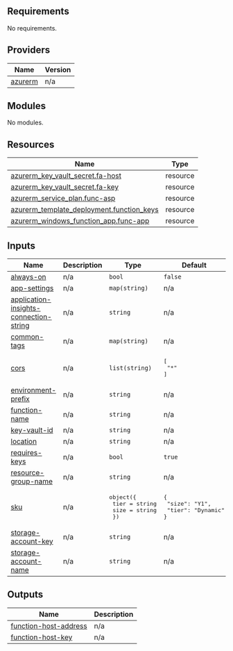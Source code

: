 <!-- BEGIN_TF_DOCS -->
## Requirements

No requirements.

## Providers

| Name | Version |
|------|---------|
| <a name="provider_azurerm"></a> [azurerm](#provider\_azurerm) | n/a |

## Modules

No modules.

## Resources

| Name | Type |
|------|------|
| [azurerm_key_vault_secret.fa-host](https://registry.terraform.io/providers/hashicorp/azurerm/latest/docs/resources/key_vault_secret) | resource |
| [azurerm_key_vault_secret.fa-key](https://registry.terraform.io/providers/hashicorp/azurerm/latest/docs/resources/key_vault_secret) | resource |
| [azurerm_service_plan.func-asp](https://registry.terraform.io/providers/hashicorp/azurerm/latest/docs/resources/service_plan) | resource |
| [azurerm_template_deployment.function_keys](https://registry.terraform.io/providers/hashicorp/azurerm/latest/docs/resources/template_deployment) | resource |
| [azurerm_windows_function_app.func-app](https://registry.terraform.io/providers/hashicorp/azurerm/latest/docs/resources/windows_function_app) | resource |

## Inputs

| Name | Description | Type | Default | Required |
|------|-------------|------|---------|:--------:|
| <a name="input_always-on"></a> [always-on](#input\_always-on) | n/a | `bool` | `false` | no |
| <a name="input_app-settings"></a> [app-settings](#input\_app-settings) | n/a | `map(string)` | n/a | yes |
| <a name="input_application-insights-connection-string"></a> [application-insights-connection-string](#input\_application-insights-connection-string) | n/a | `string` | n/a | yes |
| <a name="input_common-tags"></a> [common-tags](#input\_common-tags) | n/a | `map(string)` | n/a | yes |
| <a name="input_cors"></a> [cors](#input\_cors) | n/a | `list(string)` | <pre>[<br>  "*"<br>]</pre> | no |
| <a name="input_environment-prefix"></a> [environment-prefix](#input\_environment-prefix) | n/a | `string` | n/a | yes |
| <a name="input_function-name"></a> [function-name](#input\_function-name) | n/a | `string` | n/a | yes |
| <a name="input_key-vault-id"></a> [key-vault-id](#input\_key-vault-id) | n/a | `string` | n/a | yes |
| <a name="input_location"></a> [location](#input\_location) | n/a | `string` | n/a | yes |
| <a name="input_requires-keys"></a> [requires-keys](#input\_requires-keys) | n/a | `bool` | `true` | no |
| <a name="input_resource-group-name"></a> [resource-group-name](#input\_resource-group-name) | n/a | `string` | n/a | yes |
| <a name="input_sku"></a> [sku](#input\_sku) | n/a | <pre>object({<br>    tier = string<br>    size = string<br>  })</pre> | <pre>{<br>  "size": "Y1",<br>  "tier": "Dynamic"<br>}</pre> | no |
| <a name="input_storage-account-key"></a> [storage-account-key](#input\_storage-account-key) | n/a | `string` | n/a | yes |
| <a name="input_storage-account-name"></a> [storage-account-name](#input\_storage-account-name) | n/a | `string` | n/a | yes |

## Outputs

| Name | Description |
|------|-------------|
| <a name="output_function-host-address"></a> [function-host-address](#output\_function-host-address) | n/a |
| <a name="output_function-host-key"></a> [function-host-key](#output\_function-host-key) | n/a |
<!-- END_TF_DOCS -->